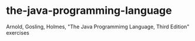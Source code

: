 # the-java-programming-language
Arnold, Gosling, Holmes, "The Java Programmimg Language, Third Edition" exercises
